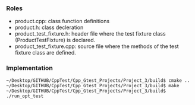 ### Roles
- product.cpp: class function definitions
- product.h: class decleration
- product_test_fixture.h: header file where the test fixture class (ProductTestFixture) is declared.
- product_test_fixture.cpp: source file where the methods of the test fixture class are defined.

### Implementation

 ```
~/Desktop/GITHUB/CppTest/Cpp_Gtest_Projects/Project_3/build$ cmake ..
~/Desktop/GITHUB/CppTest/Cpp_Gtest_Projects/Project_3/build$ make
~/Desktop/GITHUB/CppTest/Cpp_Gtest_Projects/Project_3/build$ ./run_opt_test


 ```
